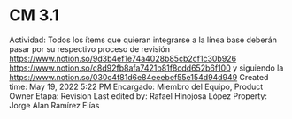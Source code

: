 # CM 3.1

Actividad: Todos los ítems que quieran integrarse a la línea base deberán pasar por su respectivo proceso de revisión https://www.notion.so/9d3b4ef1e74a4028b85cb2cf1c30b926 https://www.notion.so/c8d92fb8afa7421b81f8cdd652b6f100 y siguiendo la https://www.notion.so/030c4f81d6e84eeebef55e154d94d949
Created time: May 19, 2022 5:22 PM
Encargado: Miembro del Equipo, Product Owner
Etapa: Revision
Last edited by: Rafael Hinojosa López
Property: Jorge Alan Ramírez Elías